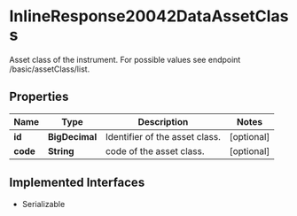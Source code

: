 

# InlineResponse20042DataAssetClass

Asset class of the instrument. For possible values see endpoint /basic/assetClass/list.

## Properties

Name | Type | Description | Notes
------------ | ------------- | ------------- | -------------
**id** | **BigDecimal** | Identifier of the asset class. |  [optional]
**code** | **String** | code of the asset class. |  [optional]


## Implemented Interfaces

* Serializable


